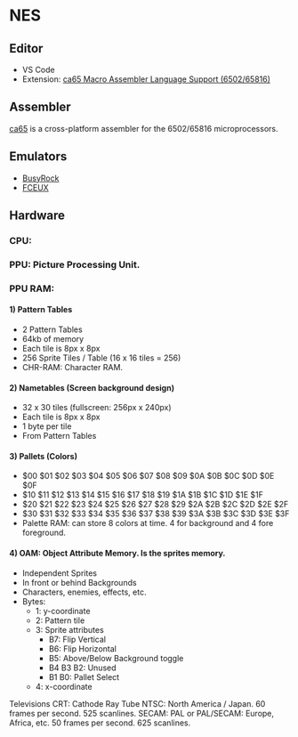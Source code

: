# NES

## Editor
 - VS Code
 - Extension: [ca65 Macro Assembler Language Support (6502/65816)](https://marketplace.visualstudio.com/items?itemName=tlgkccampbell.code-ca65)

## Assembler
[ca65](https://cc65.github.io/) is a cross-platform assembler for the 6502/65816 microprocessors.

## Emulators
- [BusyRock]()
- [FCEUX](https://fceux.com/web/home.html)


## Hardware

### CPU:
### PPU: Picture Processing Unit.
### PPU RAM:
#### 1) Pattern Tables
  - 2 Pattern Tables
  - 64kb of memory
  - Each tile is 8px x 8px
  - 256 Sprite Tiles / Table (16 x 16 tiles = 256)
- CHR-RAM: Character RAM.
#### 2) Nametables (Screen background design)
 - 32 x 30 tiles (fullscreen: 256px x 240px)
 - Each tile is 8px x 8px
 - 1 byte per tile
 - From Pattern Tables 
#### 3) Pallets (Colors)
 - $00 $01 $02 $03 $04 $05 $06 $07 $08 $09 $0A $0B $0C $0D $0E $0F
 - $10 $11 $12 $13 $14 $15 $16 $17 $18 $19 $1A $1B $1C $1D $1E $1F
 - $20 $21 $22 $23 $24 $25 $26 $27 $28 $29 $2A $2B $2C $2D $2E $2F
 - $30 $31 $32 $33 $34 $35 $36 $37 $38 $39 $3A $3B $3C $3D $3E $3F
- Palette RAM: can store 8 colors at time. 4 for background and 4 fore foreground.
#### 4) OAM: Object Attribute Memory. Is the sprites memory.
 - Independent Sprites
 - In front or behind Backgrounds
 - Characters, enemies, effects, etc.
 - Bytes:
   - 1: y-coordinate 
   - 2: Pattern tile
   - 3: Sprite attributes 
     - B7: Flip Vertical 
     - B6: Flip Horizontal
     - B5: Above/Below Background toggle
     - B4 B3 B2: Unused 
     - B1 B0: Pallet Select
   - 4: x-coordinate 

Televisions
CRT: Cathode Ray Tube
NTSC: North America / Japan. 60 frames per second. 525 scanlines.
SECAM:
PAL or PAL/SECAM: Europe, Africa, etc. 50 frames per second. 625 scanlines.
